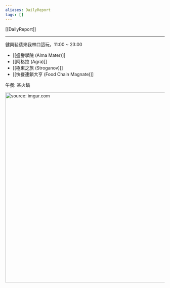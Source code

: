 ```yaml
---
aliases: DailyReport
tags: []
---
```


[[DailyReport]]

---


健興裴裴來我林口這玩，11:00 ~ 23:00
- [[盛譽學院 (Alma Mater)]]
- [[阿格拉 (Agra)]]
- [[極東之旅 (Stroganov)]]
- [[快餐連鎖大亨 (Food Chain Magnate)]]

午餐: 某火鍋

<a href="https://imgur.com/mek1gDX"><img src="https://i.imgur.com/mek1gDX.jpg" title="source: imgur.com" width="600px"/></a>
